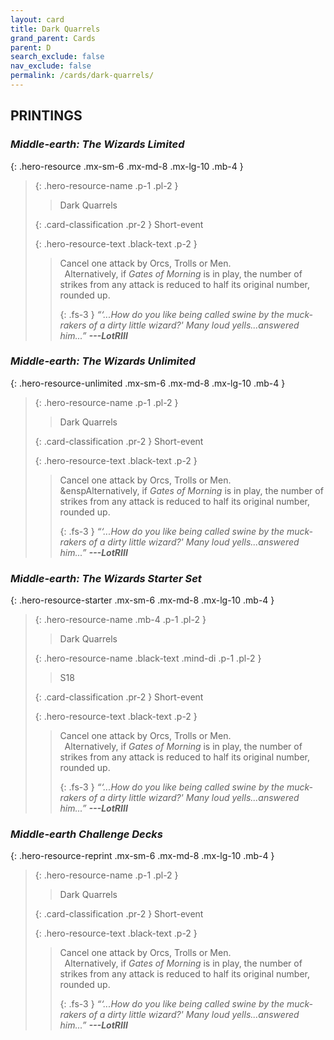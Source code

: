 ```yaml
---
layout: card
title: Dark Quarrels
grand_parent: Cards
parent: D
search_exclude: false
nav_exclude: false
permalink: /cards/dark-quarrels/
---
```


## PRINTINGS


### _Middle-earth: The Wizards Limited_

{: .hero-resource .mx-sm-6 .mx-md-8 .mx-lg-10 .mb-4 }
> {: .hero-resource-name .p-1 .pl-2 }
> > <div class="card-mp"></div>
> > <div class="card-name">Dark Quarrels</div>
>
> {: .card-classification .pr-2 }
> Short-event
>
> {: .hero-resource-text .black-text .p-2 }
> > Cancel one attack by Orcs, Trolls or Men. <br>&ensp;Alternatively, if _Gates of Morning_ is in play, the number of strikes from any attack is reduced to half its original number, rounded up. 
> > 
> > {: .fs-3 } 
> > _“‘...How do you like being called swine by the muck-rakers of a dirty little wizard?' Many loud yells...answered him...”_ ***---&#65279;LotRIII*** 
> 

### _Middle-earth: The Wizards Unlimited_

{: .hero-resource-unlimited .mx-sm-6 .mx-md-8 .mx-lg-10 .mb-4 }
> {: .hero-resource-name .p-1 .pl-2 }
> > <div class="card-mp"></div>
> > <div class="card-name">Dark Quarrels</div>
>
> {: .card-classification .pr-2 }
> Short-event
>
> {: .hero-resource-text .black-text .p-2 }
> > Cancel one attack by Orcs, Trolls or Men. <br>&enspAlternatively, if _Gates of Morning_ is in play, the number of strikes from any attack is reduced to half its original number, rounded up. 
> > 
> > {: .fs-3 } 
> > _“‘...How do you like being called swine by the muck-rakers of a dirty little wizard?' Many loud yells...answered him...”_ ***---&#65279;LotRIII*** 
> 

### _Middle-earth: The Wizards Starter Set_

{: .hero-resource-starter .mx-sm-6 .mx-md-8 .mx-lg-10 .mb-4 }
> {: .hero-resource-name .mb-4 .p-1 .pl-2 }
> > <div class="card-mp"></div>
> > <div class="card-name">Dark Quarrels</div>
>
> {: .hero-resource-name .black-text .mind-di .p-1 .pl-2 }
> > <span class="red-text">S18</span>
>
> {: .card-classification .pr-2 }
> Short-event
>
> {: .hero-resource-text .black-text .p-2 }
> > Cancel one attack by Orcs, Trolls or Men. <br>&ensp;Alternatively, if _Gates of Morning_ is in play, the number of strikes from any attack is reduced to half its original number, rounded up. 
> > 
> > {: .fs-3 } 
> > _“‘...How do you like being called swine by the muck-rakers of a dirty little wizard?' Many loud yells...answered him...”_ ***---&#65279;LotRIII*** 
> 

### _Middle-earth Challenge Decks_

{: .hero-resource-reprint .mx-sm-6 .mx-md-8 .mx-lg-10 .mb-4 }
> {: .hero-resource-name .p-1 .pl-2 }
> > <div class="card-mp"></div>
> > <div class="card-name">Dark Quarrels</div>
>
> {: .card-classification .pr-2 }
> Short-event
>
> {: .hero-resource-text .black-text .p-2 }
> > Cancel one attack by Orcs, Trolls or Men. <br>&ensp;Alternatively, if _Gates of Morning_ is in play, the number of strikes from any attack is reduced to half its original number, rounded up. 
> > 
> > {: .fs-3 } 
> > _“‘...How do you like being called swine by the muck-rakers of a dirty little wizard?' Many loud yells...answered him...”_ ***---&#65279;LotRIII*** 
> 
